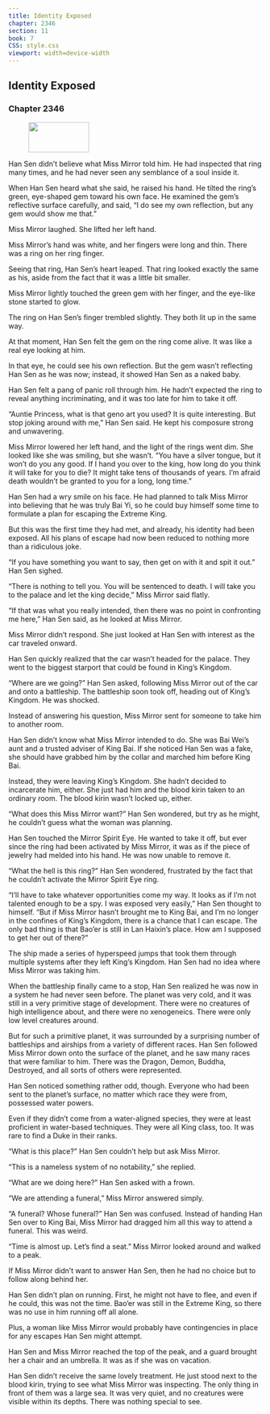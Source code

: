 ```yaml
---
title: Identity Exposed
chapter: 2346
section: 11
book: 7
CSS: style.css
viewport: width=device-width
---
```


## Identity Exposed

### Chapter 2346

<figure>
	<img src="../Images/gem.gif" alt="" id="gem" width="120" height="60" />
</figure>

Han Sen didn’t believe what Miss Mirror told him. He had inspected that ring many times, and he had never seen any semblance of a soul inside it.

When Han Sen heard what she said, he raised his hand. He tilted the ring’s green, eye-shaped gem toward his own face. He examined the gem’s reflective surface carefully, and said, “I do see my own reflection, but any gem would show me that.”

Miss Mirror laughed. She lifted her left hand.

Miss Mirror’s hand was white, and her fingers were long and thin. There was a ring on her ring finger.

Seeing that ring, Han Sen’s heart leaped. That ring looked exactly the same as his, aside from the fact that it was a little bit smaller.

Miss Mirror lightly touched the green gem with her finger, and the eye-like stone started to glow.

The ring on Han Sen’s finger trembled slightly. They both lit up in the same way.

At that moment, Han Sen felt the gem on the ring come alive. It was like a real eye looking at him.

In that eye, he could see his own reflection. But the gem wasn’t reflecting Han Sen as he was now; instead, it showed Han Sen as a naked baby.

Han Sen felt a pang of panic roll through him. He hadn’t expected the ring to reveal anything incriminating, and it was too late for him to take it off.

“Auntie Princess, what is that geno art you used? It is quite interesting. But stop joking around with me,” Han Sen said. He kept his composure strong and unwavering.

Miss Mirror lowered her left hand, and the light of the rings went dim. She looked like she was smiling, but she wasn’t. “You have a silver tongue, but it won’t do you any good. If I hand you over to the king, how long do you think it will take for you to die? It might take tens of thousands of years. I’m afraid death wouldn’t be granted to you for a long, long time.”

Han Sen had a wry smile on his face. He had planned to talk Miss Mirror into believing that he was truly Bai Yi, so he could buy himself some time to formulate a plan for escaping the Extreme King.

But this was the first time they had met, and already, his identity had been exposed. All his plans of escape had now been reduced to nothing more than a ridiculous joke.

“If you have something you want to say, then get on with it and spit it out.” Han Sen sighed.

“There is nothing to tell you. You will be sentenced to death. I will take you to the palace and let the king decide,” Miss Mirror said flatly.

“If that was what you really intended, then there was no point in confronting me here,” Han Sen said, as he looked at Miss Mirror.

Miss Mirror didn’t respond. She just looked at Han Sen with interest as the car traveled onward.

Han Sen quickly realized that the car wasn’t headed for the palace. They went to the biggest starport that could be found in King’s Kingdom.

“Where are we going?” Han Sen asked, following Miss Mirror out of the car and onto a battleship. The battleship soon took off, heading out of King’s Kingdom. He was shocked.

Instead of answering his question, Miss Mirror sent for someone to take him to another room.

Han Sen didn’t know what Miss Mirror intended to do. She was Bai Wei’s aunt and a trusted adviser of King Bai. If she noticed Han Sen was a fake, she should have grabbed him by the collar and marched him before King Bai.

Instead, they were leaving King’s Kingdom. She hadn’t decided to incarcerate him, either. She just had him and the blood kirin taken to an ordinary room. The blood kirin wasn’t locked up, either.

“What does this Miss Mirror want?” Han Sen wondered, but try as he might, he couldn’t guess what the woman was planning.

Han Sen touched the Mirror Spirit Eye. He wanted to take it off, but ever since the ring had been activated by Miss Mirror, it was as if the piece of jewelry had melded into his hand. He was now unable to remove it.

“What the hell is this ring?” Han Sen wondered, frustrated by the fact that he couldn’t activate the Mirror Spirit Eye ring.

“I’ll have to take whatever opportunities come my way. It looks as if I’m not talented enough to be a spy. I was exposed very easily,” Han Sen thought to himself. “But if Miss Mirror hasn’t brought me to King Bai, and I’m no longer in the confines of King’s Kingdom, there is a chance that I can escape. The only bad thing is that Bao’er is still in Lan Haixin’s place. How am I supposed to get her out of there?”

The ship made a series of hyperspeed jumps that took them through multiple systems after they left King’s Kingdom. Han Sen had no idea where Miss Mirror was taking him.

When the battleship finally came to a stop, Han Sen realized he was now in a system he had never seen before. The planet was very cold, and it was still in a very primitive stage of development. There were no creatures of high intelligence about, and there were no xenogeneics. There were only low level creatures around.

But for such a primitive planet, it was surrounded by a surprising number of battleships and airships from a variety of different races. Han Sen followed Miss Mirror down onto the surface of the planet, and he saw many races that were familiar to him. There was the Dragon, Demon, Buddha, Destroyed, and all sorts of others were represented.

Han Sen noticed something rather odd, though. Everyone who had been sent to the planet’s surface, no matter which race they were from, possessed water powers.

Even if they didn’t come from a water-aligned species, they were at least proficient in water-based techniques. They were all King class, too. It was rare to find a Duke in their ranks.

“What is this place?” Han Sen couldn’t help but ask Miss Mirror.

“This is a nameless system of no notability,” she replied.

“What are we doing here?” Han Sen asked with a frown.

“We are attending a funeral,” Miss Mirror answered simply.

“A funeral? Whose funeral?” Han Sen was confused. Instead of handing Han Sen over to King Bai, Miss Mirror had dragged him all this way to attend a funeral. This was weird.

“Time is almost up. Let’s find a seat.” Miss Mirror looked around and walked to a peak.

If Miss Mirror didn’t want to answer Han Sen, then he had no choice but to follow along behind her.

Han Sen didn’t plan on running. First, he might not have to flee, and even if he could, this was not the time. Bao’er was still in the Extreme King, so there was no use in him running off all alone.

Plus, a woman like Miss Mirror would probably have contingencies in place for any escapes Han Sen might attempt.

Han Sen and Miss Mirror reached the top of the peak, and a guard brought her a chair and an umbrella. It was as if she was on vacation.

Han Sen didn’t receive the same lovely treatment. He just stood next to the blood kirin, trying to see what Miss Mirror was inspecting. The only thing in front of them was a large sea. It was very quiet, and no creatures were visible within its depths. There was nothing special to see.